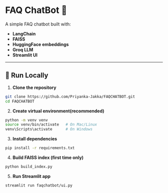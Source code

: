 # FAQ ChatBot 🤖

A simple FAQ chatbot built with:
- **LangChain**
- **FAISS**
- **HuggingFace embeddings**
- **Groq LLM**
- **Streamlit UI**

---

## 🚀 Run Locally

1. **Clone the repository**
```bash
git clone https://github.com/Priyanka-Jakka/FAQCHATBOT.git
cd FAQCHATBOT
```

2. **Create virtual environment(recommended)**
```bash
python -m venv venv
source venv/bin/activate   # On Mac/Linux
venv\Scripts\activate      # On Windows
```

3. **Install dependencies**
```bash
pip install -r requirements.txt
```

4. **Build FAISS index (first time only)**
```bash
python build_index.py
```

5. **Run Streamlit app**
```bash
streamlit run faqchatbot/ui.py
```
